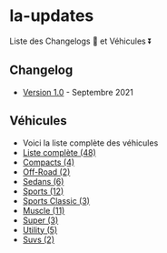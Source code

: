 # la-updates

Liste des Changelogs 🔽 et Véhicules ⏬

## Changelog

- [Version 1.0] - Septembre 2021

[Version 1.0]: https://github.com/qb-scripts/la-updates/blob/main/CHANGELOG.md

## Véhicules

- Voici la liste complète des véhicules
- [Liste complète (48)](https://github.com/qb-scripts/la-updates/blob/main/VEHICLES.md)
- [Compacts (4)](https://github.com/qb-scripts/la-updates/blob/main/VEHICLES.md#compacts)
- [Off-Road (2)](https://github.com/qb-scripts/la-updates/blob/main/VEHICLES.md#off-road)
- [Sedans (6)](https://github.com/qb-scripts/la-updates/blob/main/VEHICLES.md#sedans)
- [Sports (12)](https://github.com/qb-scripts/la-updates/blob/main/VEHICLES.md#sports)
- [Sports Classic (3)](https://github.com/qb-scripts/la-updates/blob/main/VEHICLES.md#sports-classic)
- [Muscle (11)](https://github.com/qb-scripts/la-updates/blob/main/VEHICLES.md#muscle)
- [Super (3)](https://github.com/qb-scripts/la-updates/blob/main/VEHICLES.md#super)
- [Utility (5)](https://github.com/qb-scripts/la-updates/blob/main/VEHICLES.md#utility)
- [Suvs (2)](https://github.com/qb-scripts/la-updates/blob/main/VEHICLES.md#suvs)


